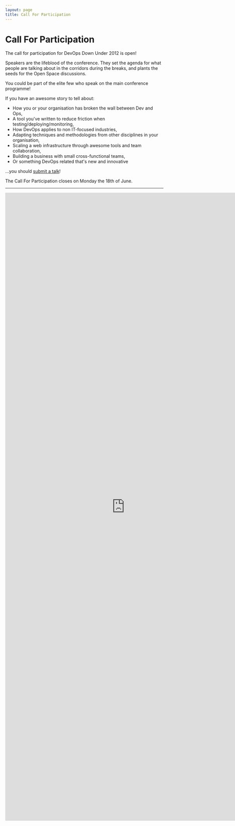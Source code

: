 ```yaml
---
layout: page
title: Call For Participation
---
```


Call For Participation
======================

The call for participation for DevOps Down Under 2012 is open!

Speakers are the lifeblood of the conference. They set the agenda for what people
are talking about in the corridors during the breaks, and plants the seeds for the
Open Space discussions.

You could be part of the elite few who speak on the main conference programme!

If you have an awesome story to tell about:

 * How you or your organisation has broken the wall between Dev and Ops,
 * A tool you've written to reduce friction when testing/deploying/monitoring,
 * How DevOps applies to non IT-focused industries,
 * Adapting techniques and methodologies from other disciplines in your organisation,
 * Scaling a web infrastructure through awesome tools and team collaboration,
 * Building a business with small cross-functional teams,
 * Or something DevOps related that's new and innovative

...you should [submit a talk](#submit)!

The Call For Participation closes on Monday the 18th of June.

<hr id="submit" class="spacer"/>

<iframe src="https://docs.google.com/spreadsheet/embeddedform?formkey=dFdrYV9hX0tBWlBVR05ZelRKRHd3anc6MQ" width="760" height="2000" frameborder="0" marginheight="0" marginwidth="0">Loading...</iframe>


